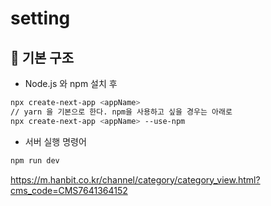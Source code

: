# setting

## 🔵 기본 구조

- Node.js 와 npm 설치 후

```bash
npx create-next-app <appName>
// yarn 을 기본으로 한다. npm을 사용하고 싶을 경우는 아래로
npx create-next-app <appName> --use-npm
```

- 서버 실행 명령어

```bash
npm run dev
```

https://m.hanbit.co.kr/channel/category/category_view.html?cms_code=CMS7641364152

